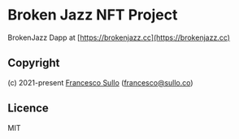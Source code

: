 # Broken Jazz NFT Project

BrokenJazz Dapp at [https://brokenjazz.cc](https://brokenjazz.cc)

## Copyright

(c) 2021-present [Francesco Sullo](https://francesco.sullo.co) (<francesco@sullo.co>)

## Licence

MIT
